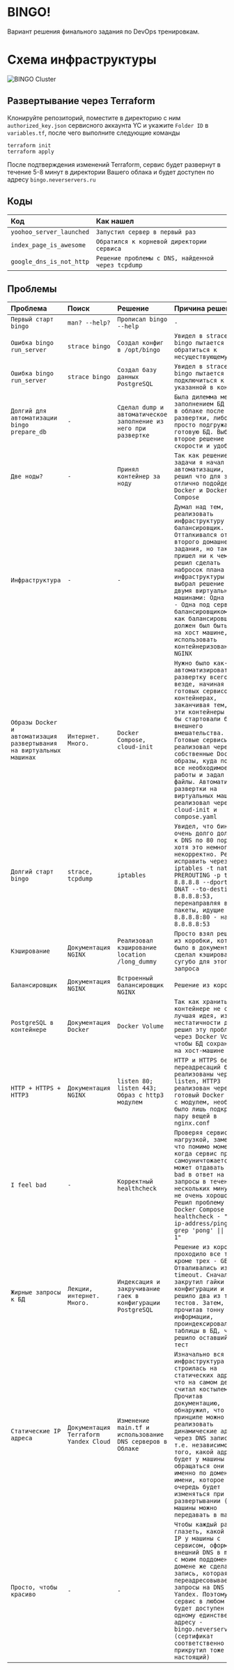 
# BINGO!
Вариант решения финального задания по  DevOps тренировкам.
# Схема инфраструктуры
![BINGO Cluster](https://github.com/detree05/my-little-project/assets/125824800/6b9150d5-3e3d-4640-bae5-dac1c943a3f0)
## Развертывание через Terraform

Клонируйте репозиторий, поместите в директорию с ним `authorized_key.json` сервисного аккаунта YC и укажите `Folder ID` в `variables.tf`, после чего выполните следующие команды
```
terraform init
terraform apply
```
После подтверждения изменений Terraform, сервис будет развернут в течение 5-8 минут в директории Вашего облака и будет доступен по адресу `bingo.neverservers.ru`

## Коды

| Код | Как нашел    |
| :-------- | :------- |
| `yoohoo_server_launched` | `Запустил сервер в первый раз` |
| `index_page_is_awesome` | `Обратился к корневой директории сервиса` |
| `google_dns_is_not_http` | `Решение проблемы с DNS, найденной через tcpdump` |

  
## Проблемы

| Проблема | Поиск    | Решение | Причина решения |
| :--------- | :---------| :--------- |  :--------- |
| `Первый старт bingo` | `man? --help?` | `Прописал bingo --help` | `-` |
| `Ошибка bingo run_server` | `strace bingo` | `Создал конфиг в /opt/bingo` | `Увидел в strace, что bingo пытается обратиться к несуществующему файлу` |
| `Ошибка bingo run_server` | `strace bingo` | `Создал базу данных PostgreSQL` | `Увидел в strace, что bingo пытается подключиться к БД, указанной в конфиге` |
| `Долгий для автоматизации bingo prepare_db` | `-` | `Сделал dump и автоматическое заполнение из него при развертке` | `Была дилемма между заполнением БД прямо в облаке после развертки, либо просто подгружать уже готовую БД. Выбрал второе решение из-за скорости и удобства` |
| `Две ноды?` | `-` | `Принял контейнер за ноду` | `Так как решение всей задачи я начал с автоматизации, я решил что для этого отлично подойдет Docker и Docker Compose` |
| `Инфраструктура` | `-` | `-` | `Думал над тем, как реализовать инфраструктуру и балансировщик. Отталкивался от второго домашнего задания, но так и не пришел ни к чему, решил сделать набросок плана инфраструктуры и выбрал решение с двумя виртуальными машинами: Одна под БД - Одна под сервис с балансировщиком. Так как балансировщик должен был быть прямо на хост машине, решил использовать контейнеризованный NGINX` |
| `Образы Docker и автоматизация развертывания на виртуальных машинах` | `Интернет. Много.` | `Docker Compose, cloud-init` | `Нужно было как-то автоматизировать развертку всего и везде, начиная от готовых сервисов в контейнерах, заканчивая тем, чтобы эти контейнеры хотя бы стартовали без внешнего вмешательства. Готовые сервисы реализовал через собственные Docker образы, куда поместил все необходимое для работы и задал конфиг файлы. Автоматизацию развертки на виртуальных машинах реализовал через cloud-init и compose.yaml` |
| `Долгий старт bingo` | `strace, tcpdump` | `iptables` | `Увидел, что бинарник очень долго долбится к DNS по 80 порту, хотя это немного некорректно. Решил исправить через iptables -t nat -A PREROUTING -p tcp -d 8.8.8.8 --dport 80 -j DNAT --to-destination 8.8.8.8:53, перенаправляя все пакеты, идущие на 8.8.8.8:80 - на 8.8.8.8:53` |
| `Кэширование` | `Документация NGINX` | `Реализовал кэширование location /long_dummy` | `Просто взял решение из коробки, которое было в документации и сделал кэширование сугубо для этого запроса` |
| `Балансировщик` | `Документация NGINX` | `Встроенный балансировщик NGINX` | `Решение из коробки!`
| `PostgreSQL в контейнере` | `Документация Docker` | `Docker Volume` | `Так как хранить БД в контейнере не самая лучшая идея, из-за нестатичности данных, решил эту проблему через Docker Volume, чтобы БД сохранялась на хост-машине` |
| `HTTP + HTTPS + HTTP3` | `Документация NGINX` | `listen 80; listen 443; Образ с http3 модулем` | `HTTP и HTTPS без переадресаций были реализованы через два listen, HTTP3 реализован через готовый Docker образ с модулем, необходимо было лишь подкрутить пару вещей в nginx.conf` |
| `I feel bad` | `-` | `Корректный healthcheck` | `Проверяя сервис под нагрузкой, заметил, что помимо моментов, когда сервис просто самоуничтожается, он может отдавать I feel bad в ответ на все запросы в течение нескольких минут, что не очень хорошо. Решил проблему через Docker Compose healthcheck - "curl ip-address/ping \| grep 'pong' \|\| kill 1"` |
| `Жирные запросы к БД` | `Лекции, интернет. Много.` | `Индексация и закручивание гаек в конфигурации PostgreSQL` | `Решение из коробки проходило все тесты, кроме трех - GET'ы. Отваливались из-за timeout. Сначала закрутил гайки в конфигурации и это решило два из трех тестов. Затем, прочитав тонну информации, проиндексировал все таблицы в БД, что решило оставшийся тест` |
| `Статические IP адреса` | `Документация Terraform Yandex Cloud` | `Изменение main.tf и использование DNS серверов в Облаке` | `Изначально вся инфраструктура строилась на статических адресах, что на самом деле я считал костылем. Прочитав документацию, обнаружил, что в принципе можно реализовать динамические адреса через DNS записи, т.е. независимо от того, какой адрес будет у машины - обращаться они будут именно по доменному имени, которое в свою очередь будет изменяться при развертывании (IP машины можно передавать в main.tf)` |
| `Просто, чтобы красиво` | `-` | `-` | `Чтобы каждый раз не глазеть, какой же там IP у машины с сервисом, оформил внешний DNS в main.tf с моим поддоменом, в домене же сделал NS запись, которая переадресовывает запросы на DNS сервер Yandex. Поэтому сервис в любом случае будет доступен по одному единственному адресу - bingo.neverservers.ru (сертификат соответственно прикрутил тоже настоящий)` |
